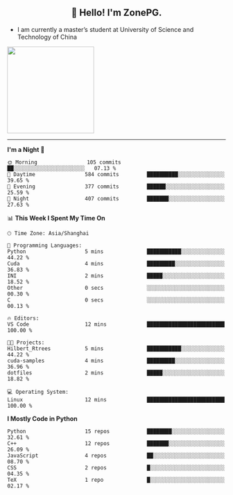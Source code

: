 <h2 align="center">👋 Hello! I'm ZonePG.</h2>

- I am currently a master’s student at University of Science and Technology of China

<img height=200 align="center" src="https://github-readme-stats.vercel.app/api?username=zonepg" />

-------

<!--START_SECTION:waka-->
**I'm a Night 🦉** 

```text
🌞 Morning                105 commits         ██░░░░░░░░░░░░░░░░░░░░░░░   07.13 % 
🌆 Daytime                584 commits         ██████████░░░░░░░░░░░░░░░   39.65 % 
🌃 Evening                377 commits         ██████░░░░░░░░░░░░░░░░░░░   25.59 % 
🌙 Night                  407 commits         ███████░░░░░░░░░░░░░░░░░░   27.63 % 
```


📊 **This Week I Spent My Time On** 

```text
🕑︎ Time Zone: Asia/Shanghai

💬 Programming Languages: 
Python                   5 mins              ███████████░░░░░░░░░░░░░░   44.22 % 
Cuda                     4 mins              █████████░░░░░░░░░░░░░░░░   36.83 % 
INI                      2 mins              █████░░░░░░░░░░░░░░░░░░░░   18.52 % 
Other                    0 secs              ░░░░░░░░░░░░░░░░░░░░░░░░░   00.30 % 
C                        0 secs              ░░░░░░░░░░░░░░░░░░░░░░░░░   00.13 % 

🔥 Editors: 
VS Code                  12 mins             █████████████████████████   100.00 % 

🐱‍💻 Projects: 
Hilbert_Rtrees           5 mins              ███████████░░░░░░░░░░░░░░   44.22 % 
cuda-samples             4 mins              █████████░░░░░░░░░░░░░░░░   36.96 % 
dotfiles                 2 mins              █████░░░░░░░░░░░░░░░░░░░░   18.82 % 

💻 Operating System: 
Linux                    12 mins             █████████████████████████   100.00 % 
```

**I Mostly Code in Python** 

```text
Python                   15 repos            ████████░░░░░░░░░░░░░░░░░   32.61 % 
C++                      12 repos            ███████░░░░░░░░░░░░░░░░░░   26.09 % 
JavaScript               4 repos             ██░░░░░░░░░░░░░░░░░░░░░░░   08.70 % 
CSS                      2 repos             █░░░░░░░░░░░░░░░░░░░░░░░░   04.35 % 
TeX                      1 repo              █░░░░░░░░░░░░░░░░░░░░░░░░   02.17 % 
```




<!--END_SECTION:waka-->
